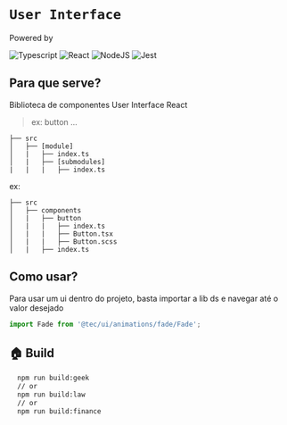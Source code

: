 # `User Interface`

Powered by

![Typescript](https://img.shields.io/badge/typescript-%23323330.svg?style=falt&logo=typescript&logoColor=%233178C6)
![React](https://img.shields.io/badge/react-2C8EBB.svg?style=falt&logo=react&logoColor=white)
![NodeJS](https://img.shields.io/badge/node.js-6DA55F?style=falt&logo=node.js&logoColor=white)
![Jest](https://img.shields.io/badge/jest-C53d15.svg?style=falt&logo=jest&logoColor=white)

## Para que serve?

Biblioteca de componentes User Interface React


> ex: button ...

```
├── src
│   ├── [module]
│   |   ├── index.ts
│   |   ├── [submodules]
|   |   |   ├── index.ts
```
ex:
```
├── src
│   ├── components
│   |   ├── button
│   |   |   ├── index.ts
│   |   |   ├── Button.tsx
│   |   |   ├── Button.scss
│   |   ├── index.ts
```

## Como usar?

Para usar um ui dentro do projeto, basta importar a lib ds e navegar até o valor desejado

```typescript
import Fade from '@tec/ui/animations/fade/Fade';
```

## 🏠 Build

```sh
  npm run build:geek
  // or
  npm run build:law
  // or
  npm run build:finance
```